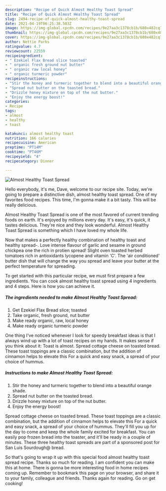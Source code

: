 ```yaml
---
description: "Recipe of Quick Almost Healthy Toast Spread"
title: "Recipe of Quick Almost Healthy Toast Spread"
slug: 2494-recipe-of-quick-almost-healthy-toast-spread
date: 2021-04-19T06:25:38.503Z
image: https://img-global.cpcdn.com/recipes/9e27aa3c1378cb1b/680x482cq70/almost-healthy-toast-spread-recipe-main-photo.jpg
thumbnail: https://img-global.cpcdn.com/recipes/9e27aa3c1378cb1b/680x482cq70/almost-healthy-toast-spread-recipe-main-photo.jpg
cover: https://img-global.cpcdn.com/recipes/9e27aa3c1378cb1b/680x482cq70/almost-healthy-toast-spread-recipe-main-photo.jpg
author: Nettie Parks
ratingvalue: 4.7
reviewcount: 22559
recipeingredient:
- " Ezekiel Flax Bread slice toasted"
- " organic fresh ground nut butter"
- " organic raw local honey"
- " organic turmeric powder"
recipeinstructions:
- "Stir the honey and turmeric together to blend into a beautiful orange shade."
- "Spread nut butter on the toasted bread."
- "Drizzle honey mixture on top of the nut butter."
- "Enjoy the energy boost!"
categories:
- Recipe
tags:
- almost
- healthy
- toast

katakunci: almost healthy toast 
nutrition: 166 calories
recipecuisine: American
preptime: "PT14M"
cooktime: "PT46M"
recipeyield: "4"
recipecategory: Dinner

---
```



![Almost Healthy Toast Spread](https://img-global.cpcdn.com/recipes/9e27aa3c1378cb1b/680x482cq70/almost-healthy-toast-spread-recipe-main-photo.jpg)

Hello everybody, it's me, Dave, welcome to our recipe site. Today, we're going to prepare a distinctive dish, almost healthy toast spread. One of my favorites food recipes. This time, I'm gonna make it a bit tasty. This will be really delicious.

Almost Healthy Toast Spread is one of the most favored of current trending foods on earth. It's enjoyed by millions every day. It's easy, it's quick, it tastes delicious. They're nice and they look wonderful. Almost Healthy Toast Spread is something which I have loved my whole life.

Now that makes a perfectly healthy combination of healthy toast and healthy spread-. Love intense flavour of garlic and sesame in ground chickpea one the rich in protien spread! Slight oven toasted herbed tomatoes rich in antioxidants lycopene and vitamin &#39;C&#39;. The &#39;air conditioned&#39; butter dish that will change the way you spread and leave your butter at the perfect temperature for spreading.


To get started with this particular recipe, we must first prepare a few ingredients. You can cook almost healthy toast spread using 4 ingredients and 4 steps. Here is how you can achieve it.

<!--inarticleads1-->

##### The ingredients needed to make Almost Healthy Toast Spread:

1. Get  Ezekiel Flax Bread slice; toasted
1. Take  organic, fresh ground, nut butter
1. Make ready  organic, raw, local honey
1. Make ready  organic turmeric powder


One thing I&#39;ve noticed whenever I look for speedy breakfast ideas is that I always wind up with a lot of toast recipes on my hands. It makes sense if you think about it: Toast is almost. Spread cottage cheese on toasted bread. These toast toppings are a classic combination, but the addition of cinnamon helps to elevate this For a quick and easy snack, a spread of your choice of hummus. 

<!--inarticleads2-->

##### Instructions to make Almost Healthy Toast Spread:

1. Stir the honey and turmeric together to blend into a beautiful orange shade.
1. Spread nut butter on the toasted bread.
1. Drizzle honey mixture on top of the nut butter.
1. Enjoy the energy boost!


Spread cottage cheese on toasted bread. These toast toppings are a classic combination, but the addition of cinnamon helps to elevate this For a quick and easy snack, a spread of your choice of hummus. They&#39;ll fill you up for the day to come and keep the whole family excited for breakfast. You can easily pop frozen bread into the toaster, and it&#39;ll be ready in a couple of minutes. These three healthy toast spreads are part of a sponsored post for San Luis Sourdough@ bread. 

So that's going to wrap it up with this special food almost healthy toast spread recipe. Thanks so much for reading. I am confident you can make this at home. There is gonna be more interesting food in home recipes coming up. Remember to bookmark this page on your browser, and share it to your family, colleague and friends. Thanks again for reading. Go on get cooking!

